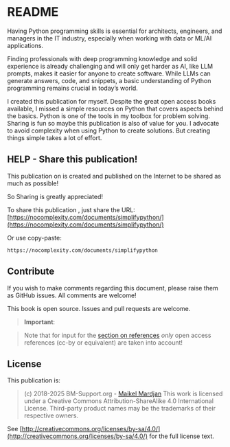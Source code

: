 # README

Having Python programming skills is essential for architects, engineers, and managers in the IT industry, especially when working with data or ML/AI applications.

Finding professionals with deep programming knowledge and solid experience is already challenging and will only get harder as AI, like LLM prompts, makes it easier for anyone to create software. While LLMs can generate answers, code, and snippets, a basic understanding of Python programming remains crucial in today’s world.

I created this publication for myself. Despite the great open access books available, I missed a simple resources on Python that covers aspects behind the basics. Python is one of the tools in my toolbox for problem solving. Sharing is fun so maybe this publication is also of value for you. I advocate to avoid complexity when using Python to create solutions. But creating things simple takes a lot of effort.

## HELP - Share this publication!

This publication on is created and published on the Internet to be shared as much as possible!

So Sharing is greatly appreciated!


To share this publication , just share the URL: [https://nocomplexity.com/documents/simplifypython/](https://nocomplexity.com/documents/simplifypython/)

Or use copy-paste:
```
https://nocomplexity.com/documents/simplifypython
```



## Contribute

If you wish to make comments regarding this document, please raise them as GitHub issues. All comments are welcome!

This book is open source. Issues and pull requests are welcome. 

> **Important**:

> Note that for input for the [section on references](generatedfiles/overview) *only* open access references (cc-by or equivalent) are taken into account!


## License

This publication is:

>(c) 2018-2025 BM-Support.org - [Maikel Mardjan](https://nocomplexity.com/) 
>This work is licensed under a Creative Commons Attribution-ShareAlike 4.0 International License. Third-party product names may be the trademarks of their respective owners.

See [http://creativecommons.org/licenses/by-sa/4.0/](http://creativecommons.org/licenses/by-sa/4.0/) for the full license text. 
